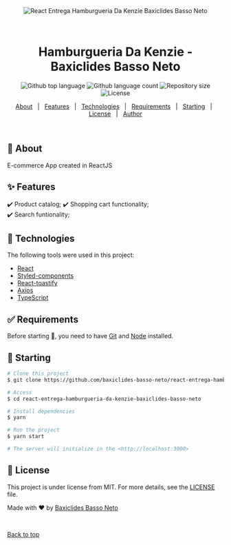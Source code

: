 <div align="center" id="top"> 
  <img src="./.github/app.gif" alt="React Entrega Hamburgueria Da Kenzie Baxiclides Basso Neto" />

&#xa0;

</div>

<h1 align="center">Hamburgueria Da Kenzie - Baxiclides Basso Neto</h1>

<p align="center">
  <img alt="Github top language" src="https://img.shields.io/github/languages/top/baxiclides-basso-neto/react-entrega-hamburgueria-da-kenzie-baxiclides-basso-neto?color=56BEB8">

  <img alt="Github language count" src="https://img.shields.io/github/languages/count/baxiclides-basso-neto/react-entrega-hamburgueria-da-kenzie-baxiclides-basso-neto?color=56BEB8">

  <img alt="Repository size" src="https://img.shields.io/github/repo-size/baxiclides-basso-neto/react-entrega-hamburgueria-da-kenzie-baxiclides-basso-neto?color=56BEB8">

  <img alt="License" src="https://img.shields.io/github/license/baxiclides-basso-neto/react-entrega-hamburgueria-da-kenzie-baxiclides-basso-neto?color=56BEB8">

<p align="center">
  <a href="#dart-about">About</a> &#xa0; | &#xa0; 
  <a href="#sparkles-features">Features</a> &#xa0; | &#xa0;
  <a href="#rocket-technologies">Technologies</a> &#xa0; | &#xa0;
  <a href="#white_check_mark-requirements">Requirements</a> &#xa0; | &#xa0;
  <a href="#checkered_flag-starting">Starting</a> &#xa0; | &#xa0;
  <a href="#memo-license">License</a> &#xa0; | &#xa0;
  <a href="https://github.com/baxiclides-basso-neto" target="_blank">Author</a>
</p>

<br>

## :dart: About

E-commerce App created in ReactJS

## :sparkles: Features

:heavy_check_mark: Product catalog;
:heavy_check_mark: Shopping cart functionality;\
:heavy_check_mark: Search funtionality;

## :rocket: Technologies

The following tools were used in this project:

- [React](https://pt-br.reactjs.org/)
- [Styled-components](https://styled-components.com/)
- [React-toastify](https://fkhadra.github.io/react-toastify/introduction)
- [Axios](https://axios-http.com/ptbr/docs/intro)
- [TypeScript](https://www.typescriptlang.org/)

## :white_check_mark: Requirements

Before starting :checkered_flag:, you need to have [Git](https://git-scm.com) and [Node](https://nodejs.org/en/) installed.

## :checkered_flag: Starting

```bash
# Clone this project
$ git clone https://github.com/baxiclides-basso-neto/react-entrega-hamburgueria-da-kenzie-baxiclides-basso-neto

# Access
$ cd react-entrega-hamburgueria-da-kenzie-baxiclides-basso-neto

# Install dependencies
$ yarn

# Run the project
$ yarn start

# The server will initialize in the <http://localhost:3000>
```

## :memo: License

This project is under license from MIT. For more details, see the [LICENSE](license) file.

Made with :heart: by <a href="https://github.com/baxiclides-basso-neto" target="_blank">Baxiclides Basso Neto</a>

&#xa0;

<a href="#top">Back to top</a>
